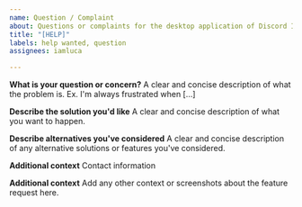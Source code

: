 ```yaml
---
name: Question / Complaint
about: Questions or complaints for the desktop application of Discord Images
title: "[HELP]"
labels: help wanted, question
assignees: iamluca

---
```


**What is your question or concern?**
A clear and concise description of what the problem is. Ex. I'm always frustrated when [...]

**Describe the solution you'd like**
A clear and concise description of what you want to happen.

**Describe alternatives you've considered**
A clear and concise description of any alternative solutions or features you've considered.

**Additional context**
Contact information

**Additional context**
Add any other context or screenshots about the feature request here.
